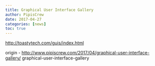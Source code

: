 ```yaml
---
title: Graphical User Interface Gallery
author: PipisCrew
date: 2017-04-27
categories: [news]
toc: true
---
```


http://toastytech.com/guis/index.html

origin - http://www.pipiscrew.com/2017/04/graphical-user-interface-gallery/ graphical-user-interface-gallery
